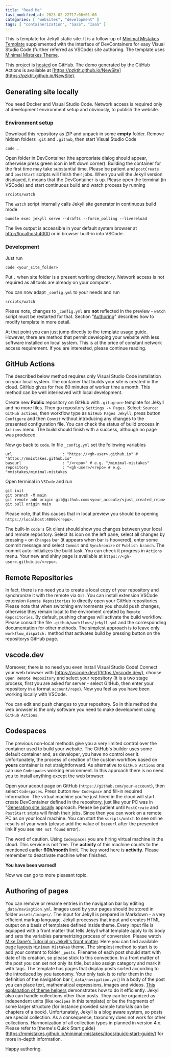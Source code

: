 ```yaml
---
title: "Read Me"
last_modified_at: 2023-02-22T17:06+01:00
categories: [ "websites", "development" ]
tags: [ "containerization", "SaaS", "IaaS" ] 
---
```

This is template for Jekyll static site. 
It is a follow-up of [Minimal Mistakes Template](https://github.com/j3soon/minimal-mistakes-template/) supplemented with the interface of DevContainers for easy Visual Studio Code (further referred as VSCode) site authoring.
The template uses [Minimal Mistakes Theme](https://mmistakes.github.io/minimal-mistakes/).
<!-- You need Visual Studio Code and Docker to develop your site locally with this template.  -->

This project is [hosted](https://github.com/pzktit/NewSite) on GitHub.
The demo generated by the GitHub Actions is available at [https://pzktit.github.io/NewSite](https://pzktit.github.io/NewSite).

## Generating site locally

You need Docker and Visual Studio Code. Network access is required only at development environment setup and obviously, to publish the website.

### Environment setup

Download this repository as ZIP and unpack in some **empty** folder.
Remove hidden folders `.git` and `.github`, then start
Visual Studio Code
```
code .
```
Open folder in DevContainer (the appropriate dialog should appear, otherwise press green icon in left down corner).
Building the container for the first time may take substantial time. Please be patient and `postCreate` and `postStart` scripts will finish their jobs.
When you will the Jekyll version displayed, it means that the DevContainer is up.
Please open the terminal (in VSCode) and start continuous build and watch process by running
```
srcipts/watch
```
The `watch` script internally calls Jekyll site generator in continuous build mode
```
bundle exec jekyll serve --drafts --force_polling --livereload
```
The live output is accessible in your default system browser at [http://localhost:4000](http://localhost:4000) or in browser built-in into VSCode.


### Development

Just run
```
code <your_site_folder>
```
Put `.` when site folder is a present working directory.
Network access is not required as all tools are already on your computer.

You can now adapt `_config.yml` to your needs and run
```
srcipts/watch
```
Please note, changes to `_config.yml` are **not** reflected in the preview - `watch` script must be restarted for that.
Section "[Authoring](#Authoring)" describes how to modify template in more detail.

At that point you can just jump directly to the template usage guide.
However, there are method that permit developing your website with less software installed on local system. This is at the price of constant network access requirement.
If you are interested, please continue reading.

## GitHub Actions

The described below method requires only Visual Studio Code installation on your local system.
The container that builds your site is created in the cloud.
GitHub gives for free 60 minutes of worker time a month.
This method can be well interleaved with local development.

Create new **Public** repository on GitHub with `.gitignore` template for Jekyll and no more files.
Then go repository `Settings -> Pages`. Select: `Source: GitHub actions`, then workflow type as `GitHub Pages Jekyll`, press button `Configure` and then `Commit` without introducing any changes to the presented configuration file.
You can check the status of build process in `Actions` menu.
The build should finish with a success, although no page was produced.

Now go back to `code`.
In file `_config.yml` set the following variables
```
url                      : "https://<gh-user>.github.io" #  "https://mmistakes.github.io"
baseurl                  : "/<repo>" # e.g. "/minimal-mistakes"
repository               : "<gh-user>/<repo> # e.g. "mmistakes/minimal-mistakes
```
Open terminal in `VSCode` and run
```
git init
git branch -M main
git remote add origin git@github.com:<your_accout>/<just_created_repo>
git pull origin main
```
Please note, that this causes that in local preview you should be opening `https://localhost:4000/<repo>`.

The built-in `code's` Git client should show you changes between your local and remote repository.
Select its icon on the left pane, select all changes by pressing `+` on `Changes` bar (it appears when bar is hoovered), enter some commit message and select `Commit` and `Synchronize` or `Publish branch`.
The commit auto-initializes the build task. You can check it progress in `Actions` menu.
Your new and shiny page is available at `https://<gh-user>.github.io/<repo>`.

## Remote Repositories

In fact, there is no need you to create a local copy of your repository and synchronize it with the remote via `Git`.
You can install extension VSCode extension `Remote Repositories` to directly open your GitHub repositories.
Please note that when switching environments you should push changes, otherwise they remain local to the enviroment created by `Remote Repositories`.
By default, pushing changes will activate the build workflow.
Please consult the file `.github/workflows/jekyll.yml` and the corresponding documentation for other methods.
The simplest approach is to leave only `workflow_dispatch:` method that activates build by pressing button on the repositorys GitHub page.

## vscode.dev

Moreover, there is no need you even install Visual Studio Code!
Connect your web browser with [https://vscode.dev/](https://vscode.dev/), choose `Open Remote Repository` and select your repository (it is a two stage process, first you are asked for server - select GitHub, then enter your repository in a format `account/repo`).
Now you feel as you have been working locally with VSCode.

You can edit and push changes to your repository.
So in this method the web browser is the only software you need to make development using `GitHub Actions`. 

## Codespaces

The previous non-local methods give you a very limited control over the container used to build your website.
The GitHub's builder uses some default container and, as developer, you have no control over it.
Unfortunately, the process of creation of the custom workflow based on **yours** container is not straightforward.
As alternative to `GitHub Actions` one can use `Codespaces` working environment.
In this approach there is no need you to install anything except the web browser.

Open your acoout page on GitHub (`https://github.com/your-account`), then select `Codespaces`.
Press button `New Codespace` and fill-in required information.
The virtual machine you've just hired in the cloud will start create DevContainer defined in the repository, just like your PC was in "[Generating site locally](#Generating-site-locally) approach.
Please be patient until `PostCreate` and `PostStart` sripts will finish their jobs.
Since then you can work on a remote PC as on your local machine.
You can start the `scripts/watch` to see online results of your work (please add the value of `baseurl` after the presented link if you see `404 not found` error).

The word of caution. Using `Codespaces` you are hiring virtual machine in the cloud.
This service is not free.
The **activity** of this machine counts to the mentioned earlier **60h/month** limit.
The key word here is **activity**. Please remember to deactivate machine when finished.

**You have been warned!**

Now we can go to more pleasant topic.

## Authoring of pages

You can remove or rename entries in the navigation bar by editing `_data/naviagtion.yml`.
Images used by your pages should be stored in folder `assets/images/`.
The input for Jekyll is prepared in Markdown - a very efficient markup language.
Jekyll processes that input and creates HTML output on a basis of templates defined inside theme.
Every input file is equipped with a front matter that tells Jekyll what template apply to its body and sets the variables parametrizing process of conversion.
Please watch [Mike Dane's Tutorial on Jekyll's front matter](https://www.youtube.com/watch?v=ZtEbGztktvc&list=PLLAZ4kZ9dFpOPV5C5Ay0pHaa0RJFhcmcB&index=7).
Here you can find available [page layouts](https://mmistakes.github.io/minimal-mistakes/docs/layouts/) `Minimum Mistakes` theme.
The simplest method to start is to add your content to folder `_posts`.
Filename of each post should start with date of its creation, so please stick to this convection.
In a front matter of the post you can set not only its title, but also assign category and mark it with tags.
The template has pages that display posts sorted according to the introduced by you taxonomy.
Your only task is to refer them in the definition of the navigation bar (`_data/navigation.yml`)
In a body of the post you can place text, mathematical expressions, images and videos.
[This explanation of theme helpers](https://mmistakes.github.io/minimal-mistakes/docs/helpers/) demonstrates how to do it efficiently.
Jekyll also can handle collections other than posts.
They can be organized as independent units (like `Recipes` in this template) or be the fragments of some larger structure (for instance provided sample tutorials can be chapters of a book).
Unfortunately, Jekyll is a blog aware system, so posts are special collection.
As a consequence, taxonomy does not work for other collections.
Harmonization of all collection types in planned in version 4.x.
Please refer to [theme's Quick Start guide}(https://mmistakes.github.io/minimal-mistakes/docs/quick-start-guide/) for more in-depth information.

Happy authoring.
